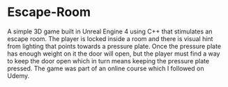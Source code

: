 # Escape-Room
A simple 3D game built in Unreal Engine 4 using C++ that stimulates an escape room. The player is locked inside a room and there is visual hint from lighting that points towards a pressure plate. Once the pressure plate has enough weight on it the door will open, but the player must find a way to keep the door open which in turn means keeping the pressure plate pressed. The game was part of an online course which I followed on Udemy. 
